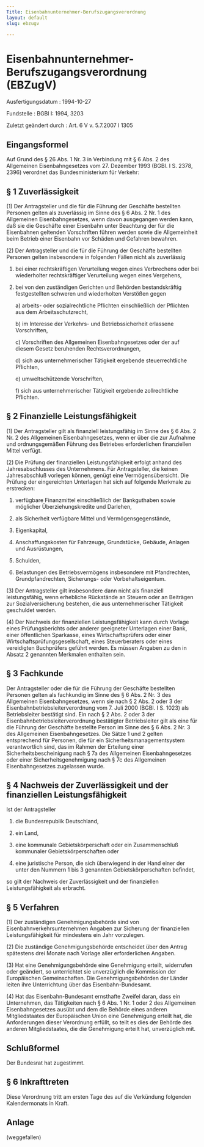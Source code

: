```yaml
---
Title: Eisenbahnunternehmer-Berufszugangsverordnung
layout: default
slug: ebzugv

---
```


# Eisenbahnunternehmer-Berufszugangsverordnung (EBZugV)

Ausfertigungsdatum
:   1994-10-27

Fundstelle
:   BGBl I: 1994, 3203

Zuletzt geändert durch
:   Art. 6 V v. 5.7.2007 I 1305


## Eingangsformel

Auf Grund des § 26 Abs. 1 Nr. 3 in Verbindung mit § 6 Abs. 2 des
Allgemeinen Eisenbahngesetzes vom 27. Dezember 1993 (BGBl. I S. 2378,
2396) verordnet das Bundesministerium für Verkehr:


## § 1 Zuverlässigkeit

(1) Der Antragsteller und die für die Führung der Geschäfte bestellten
Personen gelten als zuverlässig im Sinne des § 6 Abs. 2 Nr. 1 des
Allgemeinen Eisenbahngesetzes, wenn davon ausgegangen werden kann, daß
sie die Geschäfte einer Eisenbahn unter Beachtung der für die
Eisenbahnen geltenden Vorschriften führen werden sowie die
Allgemeinheit beim Betrieb einer Eisenbahn vor Schäden und Gefahren
bewahren.

(2) Der Antragsteller und die für die Führung der Geschäfte bestellten
Personen gelten insbesondere in folgenden Fällen nicht als zuverlässig

1.  bei einer rechtskräftigen Verurteilung wegen eines Verbrechens oder
    bei wiederholter rechtskräftiger Verurteilung wegen eines Vergehens,


2.  bei von den zuständigen Gerichten und Behörden bestandskräftig
    festgestellten schweren und wiederholten Verstößen gegen

    a)  arbeits- oder sozialrechtliche Pflichten einschließlich der Pflichten
        aus dem Arbeitsschutzrecht,


    b)  im Interesse der Verkehrs- und Betriebssicherheit erlassene
        Vorschriften,


    c)  Vorschriften des Allgemeinen Eisenbahngesetzes oder der auf diesem
        Gesetz beruhenden Rechtsverordnungen,


    d)  sich aus unternehmerischer Tätigkeit ergebende steuerrechtliche
        Pflichten,


    e)  umweltschützende Vorschriften,


    f)  sich aus unternehmerischer Tätigkeit ergebende zollrechtliche
        Pflichten.








## § 2 Finanzielle Leistungsfähigkeit

(1) Der Antragsteller gilt als finanziell leistungsfähig im Sinne des
§ 6 Abs. 2 Nr. 2 des Allgemeinen Eisenbahngesetzes, wenn er über die
zur Aufnahme und ordnungsgemäßen Führung des Betriebes erforderlichen
finanziellen Mittel verfügt.

(2) Die Prüfung der finanziellen Leistungsfähigkeit erfolgt anhand des
Jahresabschlusses des Unternehmens. Für Antragsteller, die keinen
Jahresabschluß vorlegen können, genügt eine Vermögensübersicht. Die
Prüfung der eingereichten Unterlagen hat sich auf folgende Merkmale zu
erstrecken:

1.  verfügbare Finanzmittel einschließlich der Bankguthaben sowie
    möglicher Überziehungskredite und Darlehen,


2.  als Sicherheit verfügbare Mittel und Vermögensgegenstände,


3.  Eigenkapital,


4.  Anschaffungskosten für Fahrzeuge, Grundstücke, Gebäude, Anlagen und
    Ausrüstungen,


5.  Schulden,


6.  Belastungen des Betriebsvermögens insbesondere mit Pfandrechten,
    Grundpfandrechten, Sicherungs- oder Vorbehaltseigentum.




(3) Der Antragsteller gilt insbesondere dann nicht als finanziell
leistungsfähig, wenn erhebliche Rückstände an Steuern oder an
Beiträgen zur Sozialversicherung bestehen, die aus unternehmerischer
Tätigkeit geschuldet werden.

(4) Der Nachweis der finanziellen Leistungsfähigkeit kann durch
Vorlage eines Prüfungsberichts oder anderer geeigneter Unterlagen
einer Bank, einer öffentlichen Sparkasse, eines Wirtschaftsprüfers
oder einer Wirtschaftsprüfungsgesellschaft, eines Steuerberaters oder
eines vereidigten Buchprüfers geführt werden. Es müssen Angaben zu den
in Absatz 2 genannten Merkmalen enthalten sein.


## § 3 Fachkunde

Der Antragsteller oder die für die Führung der Geschäfte bestellten
Personen gelten als fachkundig im Sinne des § 6 Abs. 2 Nr. 3 des
Allgemeinen Eisenbahngesetzes, wenn sie nach § 2 Abs. 2 oder 3 der
Eisenbahnbetriebsleiterverordnung vom 7. Juli 2000 (BGBl. I S. 1023)
als Betriebsleiter bestätigt sind. Ein nach § 2 Abs. 2 oder 3 der
Eisenbahnbetriebsleiterverordnung bestätigter Betriebsleiter gilt als
eine für die Führung der Geschäfte bestellte Person im Sinne des § 6
Abs. 2 Nr. 3 des Allgemeinen Eisenbahngesetzes. Die Sätze 1 und 2
gelten entsprechend für Personen, die für ein
Sicherheitsmanagementsystem verantwortlich sind, das im Rahmen der
Erteilung einer Sicherheitsbescheinigung nach § 7a des Allgemeinen
Eisenbahngesetzes oder einer Sicherheitsgenehmigung nach § 7c des
Allgemeinen Eisenbahngesetzes zugelassen wurde.


## § 4 Nachweis der Zuverlässigkeit und der finanziellen Leistungsfähigkeit

Ist der Antragsteller

1.  die Bundesrepublik Deutschland,


2.  ein Land,


3.  eine kommunale Gebietskörperschaft oder ein Zusammenschluß kommunaler
    Gebietskörperschaften oder


4.  eine juristische Person, die sich überwiegend in der Hand einer der
    unter den Nummern 1 bis 3 genannten Gebietskörperschaften befindet,



so gilt der Nachweis der Zuverlässigkeit und der finanziellen
Leistungsfähigkeit als erbracht.


## § 5 Verfahren

(1) Der zuständigen Genehmigungsbehörde sind von
Eisenbahnverkehrsunternehmen Angaben zur Sicherung der finanziellen
Leistungsfähigkeit für mindestens ein Jahr vorzulegen.

(2) Die zuständige Genehmigungsbehörde entscheidet über den Antrag
spätestens drei Monate nach Vorlage aller erforderlichen Angaben.

(3) Hat eine Genehmigungsbehörde eine Genehmigung erteilt, widerrufen
oder geändert, so unterrichtet sie unverzüglich die Kommission der
Europäischen Gemeinschaften. Die Genehmigungsbehörden der Länder
leiten ihre Unterrichtung über das Eisenbahn-Bundesamt.

(4) Hat das Eisenbahn-Bundesamt ernsthafte Zweifel daran, dass ein
Unternehmen, das Tätigkeiten nach § 6 Abs. 1 Nr. 1 oder 2 des
Allgemeinen Eisenbahngesetzes ausübt und dem die Behörde eines anderen
Mitgliedstaates der Europäischen Union eine Genehmigung erteilt hat,
die Anforderungen dieser Verordnung erfüllt, so teilt es dies der
Behörde des anderen Mitgliedstaates, die die Genehmigung erteilt hat,
unverzüglich mit.


## Schlußformel

Der Bundesrat hat zugestimmt.


## § 6 Inkrafttreten

Diese Verordnung tritt am ersten Tage des auf die Verkündung folgenden
Kalendermonats in Kraft.


## Anlage

(weggefallen)

